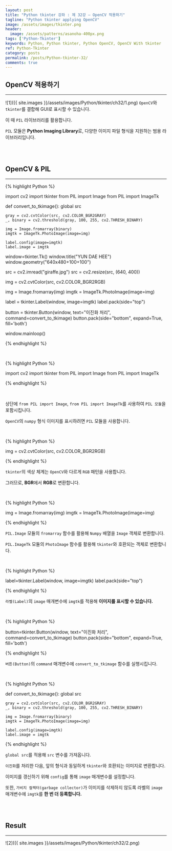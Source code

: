 ```yaml
---
layout: post
title: "Python tkinter 강좌 : 제 32강 – OpenCV 적용하기"
tagline: "Python tkinter applying OpenCV"
image: /assets/images/tkinter.png
header:
  image: /assets/patterns/asanoha-400px.png
tags: ['Python-Tkinter']
keywords: Python, Python tkinter, Python OpenCV, OpenCV With tkinter
ref: Python-Tkinter
category: posts
permalink: /posts/Python-tkinter-32/
comments: true
---
```


## OpenCV 적용하기 ##
----------

![1]({{ site.images }}/assets/images/Python/tkinter/ch32/1.png)
`OpenCV`와 `tkinter`를 결합해 GUI로 표시할 수 있습니다.

이 때 `PIL` 라이브러리를 활용합니다.

`PIL` 모듈은 **Python Imaging Library**로, 다양한 이미지 파일 형식을 지원하는 범용 라이브러리입니다.

<br>
<br>

## OpenCV & PIL ##
----------

{% highlight Python %}

import cv2
import tkinter
from PIL import Image
from PIL import ImageTk

def convert_to_tkimage():
    global src

    gray = cv2.cvtColor(src, cv2.COLOR_BGR2GRAY)
    _, binary = cv2.threshold(gray, 100, 255, cv2.THRESH_BINARY)

    img = Image.fromarray(binary)
    imgtk = ImageTk.PhotoImage(image=img)

    label.config(image=imgtk)
    label.image = imgtk

window=tkinter.Tk()
window.title("YUN DAE HEE")
window.geometry("640x480+100+100")

src = cv2.imread("giraffe.jpg")
src = cv2.resize(src, (640, 400))

img = cv2.cvtColor(src, cv2.COLOR_BGR2RGB)

img = Image.fromarray(img)
imgtk = ImageTk.PhotoImage(image=img)

label = tkinter.Label(window, image=imgtk)
label.pack(side="top")

button = tkinter.Button(window, text="이진화 처리", command=convert_to_tkimage)
button.pack(side="bottom", expand=True, fill='both')

window.mainloop()

{% endhighlight %}

<br>

{% highlight Python %}

import cv2
import tkinter
from PIL import Image
from PIL import ImageTk

{% endhighlight %}

<br>

상단에 `from PIL import Image`, `from PIL import ImageTk`를 사용하여 `PIL 모듈`을 포함시킵니다.

`OpenCV`의 `numpy` 형식 이미지를 표시하려면 `PIL` 모듈을 사용합니다.

<br>

{% highlight Python %}

img = cv2.cvtColor(src, cv2.COLOR_BGR2RGB)

{% endhighlight %}

`tkinter`의 색상 체계는 `OpenCV`와 다르게 `RGB` 패턴을 사용합니다.

그러므로, **BGR**에서 **RGB**로 변환합니다.

<br>

{% highlight Python %}

img = Image.fromarray(img)
imgtk = ImageTk.PhotoImage(image=img)

{% endhighlight %}

`PIL.Image` 모듈의 `fromarray` 함수를 활용해 `Numpy` 배열을 `Image` 객체로 변환합니다.

`PIL.ImageTk` 모듈의 `PhotoImage` 함수를 활용해 `tkinter`와 호환되는 객체로 변환합니다.

<br>

{% highlight Python %}

label=tkinter.Label(window, image=imgtk)
label.pack(side="top")

{% endhighlight %}

`라벨(Label)`의 `image` 매개변수에 `imgtk`를 적용해 **이미지를 표시할 수 있습니다.**

<br>

{% highlight Python %}

button=tkinter.Button(window, text="이진화 처리", command=convert_to_tkimage)
button.pack(side="bottom", expand=True, fill='both')

{% endhighlight %}

`버튼(Button)`의 `command` 매개변수에 `convert_to_tkimage` 함수를 실행시킵니다.

<br>

{% highlight Python %}

def convert_to_tkimage():
    global src

    gray = cv2.cvtColor(src, cv2.COLOR_BGR2GRAY)
    _, binary = cv2.threshold(gray, 100, 255, cv2.THRESH_BINARY)

    img = Image.fromarray(binary)
    imgtk = ImageTk.PhotoImage(image=img)

    label.config(image=imgtk)
    label.image = imgtk

{% endhighlight %}

`global src`를 적용해 `src` 변수를 가져옵니다.

`이진화`를 처리한 다음, 앞의 형식과 동일하게 `tkinter`와 호환되는 이미지로 변환합니다.

이미지를 갱신하기 위해 `config`를 통해 `image` 매개변수를 설정합니다.

또한, `가비지 컬렉터(garbage collector)`가 이미지를 삭제하지 않도록 라벨의 `image` 매개변수에 `imgtk`를 **한 번 더 등록합니다.**

<br>
<br>

## Result ##
----------

![2]({{ site.images }}/assets/images/Python/tkinter/ch32/2.png)